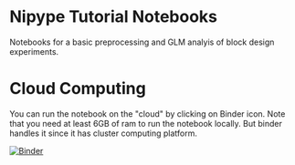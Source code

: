 # Nipype Tutorial Notebooks

Notebooks for a basic preprocessing and GLM analyis of block design experiments.

# Cloud Computing

You can run the notebook on the "cloud" by clicking on Binder icon. Note that you need at least 6GB of ram to run the notebook locally. But binder handles it since it has cluster computing platform.

[![Binder](https://mybinder.org/badge.svg)](https://mybinder.org/v2/gh/arash-ash/NipypeTutorial/master?urlpath=lab)
